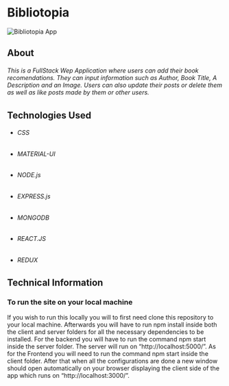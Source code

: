 # Bibliotopia

![Bibliotopia App](bibliotopia-ea7bb.web.app/)

## About

###### This is a FullStack Wep Application where users can add their book recomendations. They can input information such as Author, Book Title, A Description and an Image. Users can also update their posts or delete them as well as like posts made by them or other users.

## Technologies Used

- ###### CSS
- ###### MATERIAL-UI
- ###### NODE.js
- ###### EXPRESS.js
- ###### MONGODB
- ###### REACT.JS
- ###### REDUX

## Technical Information

### To run the site on your local machine

If you wish to run this locally you will to first need clone this repository to your local machine. Afterwards you will have to run npm install inside both the client and server folders for all the necessary dependencies to be installed. For the backend you will have to run the command npm start inside the server folder. The server will run on “http://localhost:5000/”. As for the Frontend you will need to run the command npm start inside the client folder. After that when all the configurations are done a new window should open automatically on your browser displaying the client side of the app which runs on “http://localhost:3000/”.
